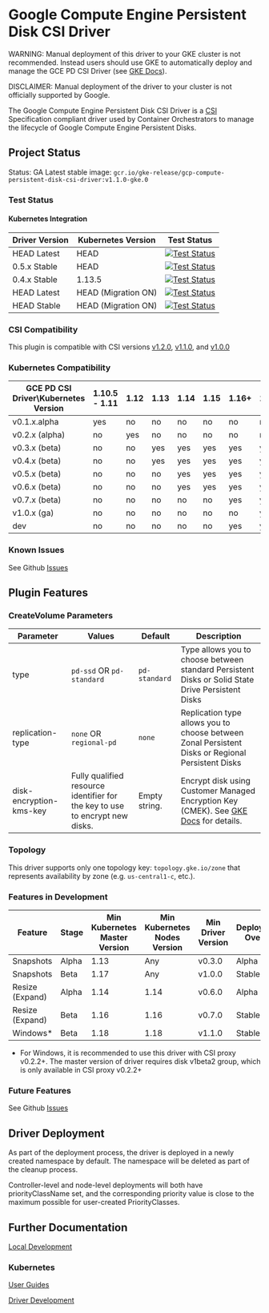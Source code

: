# Google Compute Engine Persistent Disk CSI Driver

WARNING: Manual deployment of this driver to your GKE cluster is not recommended. Instead users should use GKE to automatically deploy and manage the GCE PD CSI Driver (see [GKE Docs](https://cloud.google.com/kubernetes-engine/docs/how-to/persistent-volumes/gce-pd-csi-driver)).

DISCLAIMER: Manual deployment of the driver to your cluster is not officially supported by Google.

The Google Compute Engine Persistent Disk CSI Driver is a
[CSI](https://github.com/container-storage-interface/spec/blob/master/spec.md)
Specification compliant driver used by Container Orchestrators to manage the
lifecycle of Google Compute Engine Persistent Disks.

## Project Status

Status: GA
Latest stable image: `gcr.io/gke-release/gcp-compute-persistent-disk-csi-driver:v1.1.0-gke.0`

### Test Status

#### Kubernetes Integration

| Driver Version | Kubernetes Version | Test Status |
|----------------|--------------------|-------------|
| HEAD Latest | HEAD | [<img alt="Test Status" src="https://testgrid.k8s.io/q/summary/provider-gcp-compute-persistent-disk-csi-driver/Kubernetes%20Master%20Driver%20Latest/tests_status" />](https://testgrid.k8s.io/provider-gcp-compute-persistent-disk-csi-driver#Kubernetes%20Master%20Driver%20Latest) |
| 0.5.x Stable | HEAD | [<img alt="Test Status" src="https://testgrid.k8s.io/q/summary/provider-gcp-compute-persistent-disk-csi-driver/Kubernetes%20Master%20Driver%20Release%200.5/tests_status" />](https://testgrid.k8s.io/provider-gcp-compute-persistent-disk-csi-driver#Kubernetes%20Master%20Driver%20Release%200.5) |
| 0.4.x Stable | 1.13.5 | [<img alt="Test Status" src="https://testgrid.k8s.io/q/summary/provider-gcp-compute-persistent-disk-csi-driver/Kubernetes%20v1.13.5%20Driver%20Release%200.4/tests_status" />](https://testgrid.k8s.io/provider-gcp-compute-persistent-disk-csi-driver#Kubernetes%20v1.13.5%20Driver%20Release%200.4) |
| HEAD Latest | HEAD (Migration ON) | [<img alt="Test Status" src="https://testgrid.k8s.io/q/summary/provider-gcp-compute-persistent-disk-csi-driver/Migration%20Kubernetes%20Master%20Driver%20Latest/tests_status" />](https://testgrid.k8s.io/provider-gcp-compute-persistent-disk-csi-driver#Migration%20Kubernetes%20Master%20Driver%20Latest) |
| HEAD Stable | HEAD (Migration ON) | [<img alt="Test Status" src="https://testgrid.k8s.io/q/summary/provider-gcp-compute-persistent-disk-csi-driver/Migration%20Kubernetes%20Master%20Driver%20Stable/tests_status" />](https://testgrid.k8s.io/provider-gcp-compute-persistent-disk-csi-driver#Migration%20Kubernetes%20Master%20Driver%20Stable) |

### CSI Compatibility

This plugin is compatible with CSI versions [v1.2.0](https://github.com/container-storage-interface/spec/blob/v1.2.0/spec.md), [v1.1.0](https://github.com/container-storage-interface/spec/blob/v1.1.0/spec.md), and [v1.0.0](https://github.com/container-storage-interface/spec/blob/v1.0.0/spec.md)

### Kubernetes Compatibility

| GCE PD CSI Driver\Kubernetes Version | 1.10.5 - 1.11 | 1.12 | 1.13 | 1.14 | 1.15 | 1.16+ | 1.17+ |
|--------------------------------------|---------------|------|------|------|------|-------|-------|
| v0.1.x.alpha                         | yes           | no   | no   | no   | no   | no    | no    |
| v0.2.x (alpha)                       | no            | yes  | no   | no   | no   | no    | no    |
| v0.3.x (beta)                        | no            | no   | yes  | yes  | yes  | yes   | yes   |
| v0.4.x (beta)                        | no            | no   | yes  | yes  | yes  | yes   | yes   |
| v0.5.x (beta)                        | no            | no   | no   | yes  | yes  | yes   | yes   |
| v0.6.x (beta)                        | no            | no   | no   | yes  | yes  | yes   | yes   |
| v0.7.x (beta)                        | no            | no   | no   | no   | no   | yes   | yes   |
| v1.0.x (ga)                          | no            | no   | no   | no   | no   | no    | yes   |
| dev                                  | no            | no   | no   | no   | no   | yes   | yes   |

### Known Issues

See Github [Issues](https://github.com/kubernetes-sigs/gcp-compute-persistent-disk-csi-driver/issues)

## Plugin Features

### CreateVolume Parameters

| Parameter        | Values                    | Default       | Description                                                                                        |
|------------------|---------------------------|---------------|----------------------------------------------------------------------------------------------------|
| type             | `pd-ssd` OR `pd-standard` | `pd-standard` | Type allows you to choose between standard Persistent Disks  or Solid State Drive Persistent Disks |
| replication-type | `none` OR `regional-pd`   | `none`        | Replication type allows you to choose between Zonal Persistent Disks or Regional Persistent Disks  |
| disk-encryption-kms-key | Fully qualified resource identifier for the key to use to encrypt new disks. | Empty string. | Encrypt disk using Customer Managed Encryption Key (CMEK). See [GKE Docs](https://cloud.google.com/kubernetes-engine/docs/how-to/using-cmek#create_a_cmek_protected_attached_disk) for details. |

### Topology

This driver supports only one topology key:
`topology.gke.io/zone`
that represents availability by zone (e.g. `us-central1-c`, etc.).

### Features in Development

| Feature         | Stage | Min Kubernetes Master Version | Min Kubernetes Nodes Version | Min Driver Version | Deployment Overlay |
|-----------------|-------|-------------------------------|------------------------------|--------------------|--------------------|
| Snapshots       | Alpha | 1.13                          | Any                          | v0.3.0             | Alpha              |
| Snapshots       | Beta  | 1.17                          | Any                          | v1.0.0             | Stable             |
| Resize (Expand) | Alpha | 1.14                          | 1.14                         | v0.6.0             | Alpha              |
| Resize (Expand) | Beta  | 1.16                          | 1.16                         | v0.7.0             | Stable             |
| Windows*        | Beta  | 1.18                          | 1.18                         | v1.1.0             | Stable             |

* For Windows, it is recommended to use this driver with CSI proxy v0.2.2+. The master version of driver requires disk v1beta2 group, which is only available in CSI proxy v0.2.2+

### Future Features

See Github [Issues](https://github.com/kubernetes-sigs/gcp-compute-persistent-disk-csi-driver/issues)

## Driver Deployment
As part of the deployment process, the driver is deployed in a newly created namespace by default. The namespace will be deleted as part of the cleanup process.

Controller-level and node-level deployments will both have priorityClassName set, and the corresponding priority value is close to the maximum possible for user-created PriorityClasses.

## Further Documentation

[Local Development](docs/local-development.md)

### Kubernetes

[User Guides](docs/kubernetes/user-guides)

[Driver Development](docs/kubernetes/development.md)
